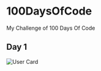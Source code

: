 # 100DaysOfCode
My Challenge of 100 Days Of Code

## Day 1
![User Card](https://drive.google.com/file/d/12wr0tFSm09YL7WUdbz3gZRQvMAEIyDom/view?usp=sharing "Simple User Card Made in HTML and CSS")
